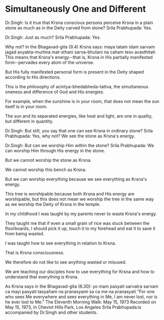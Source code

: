# Simultaneously One and Different

Dr.Singh: Is it true that Krsna conscious persons perceive Krsna in a plain stone as much as in the Deity carved from stone? Srila Prabhupada: Yes.

Dr.Singh: Just as much? Srila Prabhupada: Yes.

Why not? In the Bhagavad-gita (9.4) Krsna says: maya tatam idam sarvam jagad avyakta-murtina mat-sthani sarva-bhutani na caham tesv avasthitah This means that Krsna's energy--that is, Krsna in His partially manifested form--pervades every atom of the universe.

But His fully manifested personal form is present in the Deity shaped according to His directions.

This is the philosophy of acintya-bhedabheda-tattva, the simultaneous oneness and difference of God and His energies.

For example, when the sunshine is in your room, that does not mean the sun itself is in your room.

The sun and its separated energies, like heat and light, are one in quality, but different in quantity.

Dr.Singh: But still, you say that one can see Krsna in ordinary stone? Srila Prabhupada: Yes, why not? We see the stone as Krsna's energy.

Dr.Singh: But can we worship Him within the stone? Srila Prabhupada: We can worship Him through His energy in the stone.

But we cannot worship the stone as Krsna.

We cannot worship this bench as Krsna.

But we can worship everything because we see everything as Krsna's energy.

This tree is worshipable because both Krsna and His energy are worshipable, but this does not mean we worship the tree in the same way as we worship the Deity of Krsna in the temple.

In my childhood I was taught by my parents never to waste Krsna's energy.

They taught me that if even a small grain of rice was stuck between the floorboards, I should pick it up, touch it to my forehead and eat it to save it from being wasted.

I was taught how to see everything in relation to Krsna.

That is Krsna consciousness.

We therefore do not like to see anything wasted or misused.

We are teaching our disciples how to use everything for Krsna and how to understand that everything is Krsna.

As Krsna says in the Bhagavad-gita (6.30): yo mam pasyati sarvatra sarvam ca mayi pasyati tasyaham na pranasyami sa ca me na pranasyati "For one who sees Me everywhere and sees everything in Me, I am never lost, nor is he ever lost to Me." The Eleventh Morning Walk: May 15, 1973 Recorded on May 15, 1973, in Cheviot Hills Park, Los Angeles Srila Prabhupada:is accompanied by Dr.Singh and other students.

